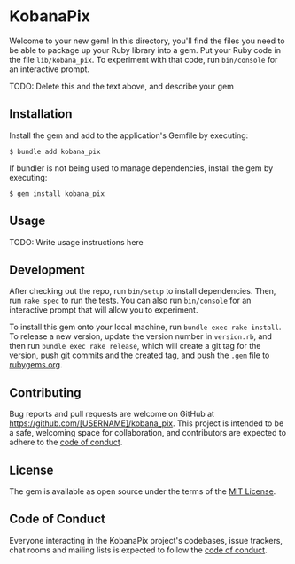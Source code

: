 # KobanaPix

Welcome to your new gem! In this directory, you'll find the files you need to be able to package up your Ruby library into a gem. Put your Ruby code in the file `lib/kobana_pix`. To experiment with that code, run `bin/console` for an interactive prompt.

TODO: Delete this and the text above, and describe your gem

## Installation

Install the gem and add to the application's Gemfile by executing:

    $ bundle add kobana_pix

If bundler is not being used to manage dependencies, install the gem by executing:

    $ gem install kobana_pix

## Usage

TODO: Write usage instructions here

## Development

After checking out the repo, run `bin/setup` to install dependencies. Then, run `rake spec` to run the tests. You can also run `bin/console` for an interactive prompt that will allow you to experiment.

To install this gem onto your local machine, run `bundle exec rake install`. To release a new version, update the version number in `version.rb`, and then run `bundle exec rake release`, which will create a git tag for the version, push git commits and the created tag, and push the `.gem` file to [rubygems.org](https://rubygems.org).

## Contributing

Bug reports and pull requests are welcome on GitHub at https://github.com/[USERNAME]/kobana_pix. This project is intended to be a safe, welcoming space for collaboration, and contributors are expected to adhere to the [code of conduct](https://github.com/[USERNAME]/kobana_pix/blob/master/CODE_OF_CONDUCT.md).

## License

The gem is available as open source under the terms of the [MIT License](https://opensource.org/licenses/MIT).

## Code of Conduct

Everyone interacting in the KobanaPix project's codebases, issue trackers, chat rooms and mailing lists is expected to follow the [code of conduct](https://github.com/[USERNAME]/kobana_pix/blob/master/CODE_OF_CONDUCT.md).
